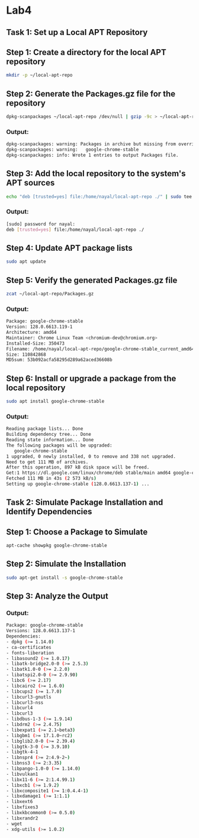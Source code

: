 # Lab4

## Task 1: Set up a Local APT Repository

## Step 1: Create a directory for the local APT repository
```bash
mkdir -p ~/local-apt-repo
```
## Step 2: Generate the Packages.gz file for the repository
```bash
dpkg-scanpackages ~/local-apt-repo /dev/null | gzip -9c > ~/local-apt-repo/Packages.gz
```
### Output:
```bash
dpkg-scanpackages: warning: Packages in archive but missing from override file:
dpkg-scanpackages: warning:   google-chrome-stable
dpkg-scanpackages: info: Wrote 1 entries to output Packages file.
```
## Step 3: Add the local repository to the system's APT sources
```bash
echo "deb [trusted=yes] file:/home/nayal/local-apt-repo ./" | sudo tee /etc/apt/sources.list.d/local-apt-repo.list
```
### Output:
```bash
[sudo] password for nayal:         
deb [trusted=yes] file:/home/nayal/local-apt-repo ./
```

## Step 4: Update APT package lists
```bash
sudo apt update
```
## Step 5: Verify the generated Packages.gz file
```bash
zcat ~/local-apt-repo/Packages.gz
```
### Output:
```bash
Package: google-chrome-stable
Version: 128.0.6613.119-1
Architecture: amd64
Maintainer: Chrome Linux Team <chromium-dev@chromium.org>
Installed-Size: 350473
Filename: /home/nayal/local-apt-repo/google-chrome-stable_current_amd64.deb
Size: 110842868
MD5sum: 53b092acfa58295d289a62aced36608b
```
## Step 6: Install or upgrade a package from the local repository
```bash
sudo apt install google-chrome-stable
```
### Output:
```bash
Reading package lists... Done
Building dependency tree... Done
Reading state information... Done
The following packages will be upgraded:
   google-chrome-stable
1 upgraded, 0 newly installed, 0 to remove and 338 not upgraded.
Need to get 111 MB of archives.
After this operation, 897 kB disk space will be freed.
Get:1 https://dl.google.com/linux/chrome/deb stable/main amd64 google-chrome-stable amd64 128.0.6613.137-1 [111 MB]
Fetched 111 MB in 43s (2 573 kB/s)
Setting up google-chrome-stable (128.0.6613.137-1) ...
```
## Task 2: Simulate Package Installation and Identify Dependencies

## Step 1: Choose a Package to Simulate
```bash
apt-cache showpkg google-chrome-stable
```
## Step 2: Simulate the Installation
```bash
sudo apt-get install -s google-chrome-stable
```
## Step 3: Analyze the Output
### Output:
```bash
Package: google-chrome-stable
Versions: 128.0.6613.137-1
Dependencies:
- dpkg (>= 1.14.0)
- ca-certificates
- fonts-liberation
- libasound2 (>= 1.0.17)
- libatk-bridge2.0-0 (>= 2.5.3)
- libatk1.0-0 (>= 2.2.0)
- libatspi2.0-0 (>= 2.9.90)
- libc6 (>= 2.17)
- libcairo2 (>= 1.6.0)
- libcups2 (>= 1.7.0)
- libcurl3-gnutls
- libcurl3-nss
- libcurl4
- libcurl3
- libdbus-1-3 (>= 1.9.14)
- libdrm2 (>= 2.4.75)
- libexpat1 (>= 2.1~beta3)
- libgbm1 (>= 17.1.0~rc2)
- libglib2.0-0 (>= 2.39.4)
- libgtk-3-0 (>= 3.9.10)
- libgtk-4-1
- libnspr4 (>= 2:4.9-2~)
- libnss3 (>= 2:3.35)
- libpango-1.0-0 (>= 1.14.0)
- libvulkan1
- libx11-6 (>= 2:1.4.99.1)
- libxcb1 (>= 1.9.2)
- libxcomposite1 (>= 1:0.4.4-1)
- libxdamage1 (>= 1:1.1)
- libxext6
- libxfixes3
- libxkbcommon0 (>= 0.5.0)
- libxrandr2
- wget
- xdg-utils (>= 1.0.2)
```

